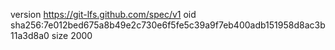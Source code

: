 version https://git-lfs.github.com/spec/v1
oid sha256:7e012bed675a8b49e2c730e6f5fe5c39a9f7eb400adb151958d8ac3b11a3d8a0
size 2000
